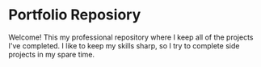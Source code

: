 # Portfolio Reposiory
 Welcome! This my professional repository where I keep all of the projects I've completed. I like to keep my skills sharp, so I try to complete side projects in my spare time.  
